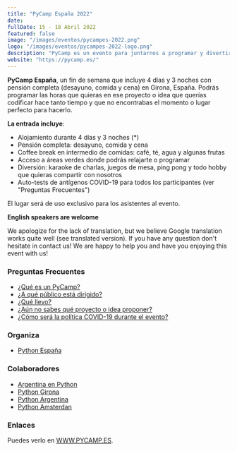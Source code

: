 ```yaml
---
title: "PyCamp España 2022"
date: 
fullDate: 15 - 18 Abril 2022
featured: false
image: "/images/eventos/pycampes-2022.png"
logo: "/images/eventos/pycampes-2022-logo.png"
description: "PyCamp es un evento para juntarnos a programar y divertirnos durante el fin de semana. Las personas que asisten proponen los proyectos Open Source en los que desean trabajar durante estos días (o alguna idea un poco loca que quieran implementar) y el resto se anota para colaborar y trabajar en esos proyectos." 
website: "https://pycamp.es/"
---
```


**PyCamp España**, un fin de semana que incluye 4 días y 3 noches con pensión completa (desayuno, comida y cena) en Girona, España. Podrás programar las horas que quieras en ese proyecto o idea que querías codificar hace tanto tiempo y que no encontrabas el momento o lugar perfecto para hacerlo. 

**La entrada incluye**:

- Alojamiento durante 4 días y 3 noches (*)
- Pensión completa: desayuno, comida y cena
- Coffee break en intermedio de comidas: café, té, agua y algunas frutas
- Acceso a áreas verdes donde podrás relajarte o programar
- Diversión: karaoke de charlas, juegos de mesa, ping pong y todo hobby que quieras compartir con nosotros
- Auto-tests de antígenos COVID-19 para todos los participantes (ver "Preguntas Frecuentes")

El lugar será de uso exclusivo para los asistentes al evento.

**English speakers are welcome**

We apologize for the lack of translation, but we believe Google translation works quite well (see translated version). If you have any question don't hesitate in contact us! We are happy to help you and have you enjoying this event with us! 

### Preguntas Frecuentes

- [ ¿Qué es un PyCamp? ](https://pycamp.es/#faq)
- [ ¿A qué público está dirigido? ](https://pycamp.es/#faq)
- [ ¿Qué llevo?](https://pycamp.es/#what-to-bring)
- [ ¿Aún no sabes qué proyecto o idea proponer? ](https://pycamp.es/#projects)
- [ ¿Cómo será la política COVID-19 durante el evento? ](https://pycamp.es/#faq)


### Organiza
- [Python España](https://www.es.python.org/)

### Colaboradores
- [Argentina en Python](https://argentinaenpython.com/) 
- [Python Girona](https://pythongirona.cat/)
- [Python Argentina](https://www.python.org.ar/) 
- [Python Amsterdan](https://www.meetup.com/es/Amsterdam-Python-Meetup-Group/)

### Enlaces
Puedes verlo en [WWW.PYCAMP.ES](https://pycamp.es/).
